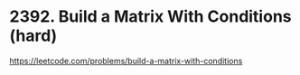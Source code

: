 # 2392. Build a Matrix With Conditions (hard)

https://leetcode.com/problems/build-a-matrix-with-conditions
